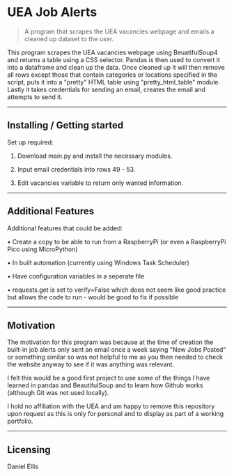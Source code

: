 # UEA Job Alerts
> A program that scrapes the UEA vacancies webpage and emails a cleaned up dataset to the user.

This program scrapes the UEA vacancies webpage using BeuatifulSoup4 and returns a table using a CSS selector. Pandas is then used to convert it into a dataframe and clean up the data. Once cleaned up it will then remove all rows except those that contain categories or locations specified in the script, puts it into a "pretty" HTML table using "pretty_html_table" module. Lastly it takes credentials for sending an email, creates the email and attempts to send it.

---

## Installing / Getting started

Set up required:
 
  1. Download main.py and install the necessary modules.
    
  2. Input email credentials into rows 49 - 53.
  
  3. Edit vacancies variable to return only wanted information.
  
---

## Additional Features

Additional features that could be added:

  • Create a copy to be able to run from a RaspberryPi (or even a RaspberryPi Pico using MicroPython)
  
  • In built automation (currently using Windows Task Scheduler)
  
  • Have configuration variables in a seperate file
  
  • requests.get is set to verify=False which does not seem like good practice but allows the code to run - would be good to fix if possible

---

## Motivation

The motivation for this program was because at the time of creation the built-in job alerts only sent an email once a week saying "New Jobs Posted" or something similar so was not helpful to me as you then needed to check the website anyway to see if it was anything was relevant.

I felt this would be a good first project to use some of the things I have learned in pandas and BeautifulSoup and to learn how Github works (although Git was not used locally).

I hold no affiliation with the UEA and am happy to remove this repository upon request as this is only for personal and to display as part of a working portfolio.

---

## Licensing

Daniel Ellis
